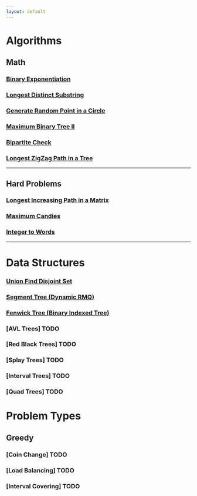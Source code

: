 ```yaml
---
layout: default
---
```


# Algorithms

## Math

### [Binary Exponentiation](./pages/binary_exponentiation.html)

### [Longest Distinct Substring](./pages/longest_distinct_substring.html)

### [Generate Random Point in a Circle](./pages/random_point_in_circle.html)

### [Maximum Binary Tree II](./pages/max_binary_tree_2.html)

### [Bipartite Check](./pages/possible_bipartition.html)

### [Longest ZigZag Path in a Tree](./pages/longest_zigzag_path.html)

* * *

## Hard Problems

### [Longest Increasing Path in a Matrix](./pages/longest_path_matrix.html)

### [Maximum Candies](./pages/max_candies.html)

### [Integer to Words](./pages/int_to_words.html)

* * *

# Data Structures

### [Union Find Disjoint Set](./pages/ufds.html)

### [Segment Tree (Dynamic RMQ)](./pages/segment_tree.html)

### [Fenwick Tree (Binary Indexed Tree)](./pages/fenwick_tree.html)

### [AVL Trees] TODO

### [Red Black Trees] TODO

### [Splay Trees] TODO

### [Interval Trees] TODO

### [Quad Trees] TODO


# Problem Types

## Greedy

### [Coin Change] TODO

### [Load Balancing] TODO

### [Interval Covering] TODO

